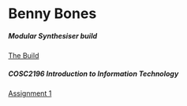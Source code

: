 # Benny Bones


##### Modular Synthesiser build  
[The Build](https://bennybones.github.io/modular/)

##### COSC2196 **Introduction to Information Technology**  
[Assignment 1](https://bennybones.github.io/Assignment1/)
